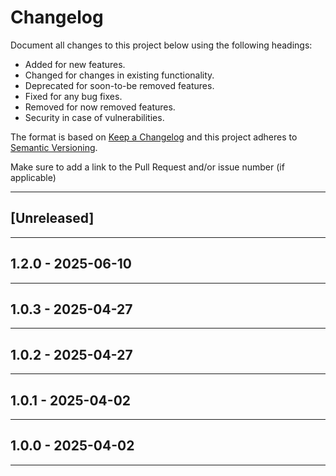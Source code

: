 # Changelog
Document all changes to this project below using the following headings:

- Added
  for new features.
- Changed
  for changes in existing functionality.
- Deprecated
  for soon-to-be removed features.
- Fixed
  for any bug fixes.
- Removed
  for now removed features.
- Security
  in case of vulnerabilities.

The format is based on [Keep a Changelog](http://keepachangelog.com/en/1.0.0/)
and this project adheres to [Semantic Versioning](http://semver.org/spec/v2.0.0.html).

Make sure to add a link to the Pull Request and/or issue number (if applicable)

-------------------------------------------------------------------------------

<a name="unreleased"></a>
## [Unreleased]

-------------------------------------------------------------------------------

<a name="1.2.0"></a>
## 1.2.0 - 2025-06-10

-------------------------------------------------------------------------------

<a name="1.0.3"></a>
## 1.0.3  - 2025-04-27

-------------------------------------------------------------------------------

<a name="1.0.2"></a>
## 1.0.2 - 2025-04-27

-------------------------------------------------------------------------------

<a name="1.0.1"></a>
## 1.0.1 - 2025-04-02

-------------------------------------------------------------------------------

<a name="1.0.0"></a>
## 1.0.0 - 2025-04-02

-------------------------------------------------------------------------------

